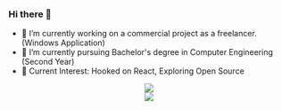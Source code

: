 ### Hi there 👋

- 🔭 I’m currently working on a commercial project as a freelancer. (Windows Application)
- 🌱 I’m currently pursuing Bachelor's degree in Computer Engineering (Second Year)
- 📖 Current Interest: Hooked on React, Exploring Open Source

<center><img src="https://github-readme-stats.vercel.app/api/top-langs/?username=anujjoshi63&count_private=true&theme=react&hide_border=1" /></center>
<center><img src="https://github-readme-stats.vercel.app/api?username=anujjoshi63&count_private=true&theme=react&hide_border=1" /></center>
